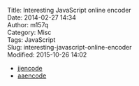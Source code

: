 Title: Interesting JavaScript online encoder  
Date: 2014-02-27 14:34  
Author: m157q  
Category: Misc  
Tags: JavaScript  
Slug: interesting-javascript-online-encoder  
Modified: 2015-10-26 14:02  
  
+ [jjencode](http://utf-8.jp/public/jjencode.html)  
+ [aaencode](http://utf-8.jp/public/aaencode.html)  
